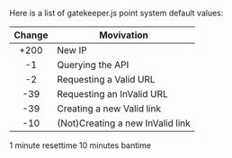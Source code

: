 Here is a list of gatekeeper.js point system default values:

 Change | Movivation  |
:------:| ----------- |
 +200   | New IP |
 -1     | Querying the API |
 -2     | Requesting a Valid URL |
 -39    | Requesting an InValid URL |
 -39    | Creating a new Valid link |
 -10    | (Not)Creating a new InValid link |


1 minute resettime
10 minutes bantime